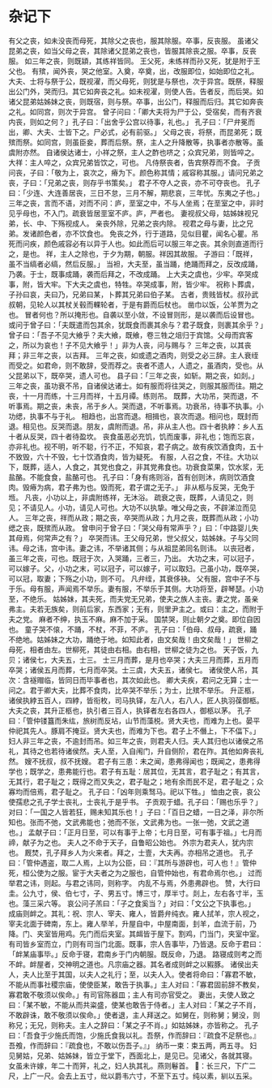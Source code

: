 # 杂记下
有父之丧，如未没丧而母死，其除父之丧也，服其除服。卒事，反丧服。
虽诸父昆弟之丧，如当父母之丧，其除诸父昆弟之丧也，皆服其除丧之服。卒事，反丧服。
如三年之丧，则既顈，其练祥皆同。
王父死，未练祥而孙又死，犹是附于王父也。
有殡，闻外丧，哭之他室。入奠，卒奠，出，改服即位，如始即位之礼。
大夫、士将与祭于公，既视濯，而父母死，则犹是与祭也，次于异宫。既祭，释服出公门外，哭而归。其它如奔丧之礼。如未视濯，则使人告。告者反，而后哭。如诸父昆弟姑姊妹之丧，则既宿，则与祭。卒事，出公门，释服而后归。其它如奔丧之礼。如同宫，则次于异宫。
曾子问曰：「卿大夫将为尸于公，受宿矣，而有齐衰内丧，则如之何？」孔子曰：「出舍乎公宫以待事，礼也。」
孔子曰：「尸弁冕而出，卿、大夫、士皆下之。尸必式，必有前驱。」
父母之丧，将祭，而昆弟死；既殡而祭。如同宫，则虽臣妾，葬而后祭。祭，主人之升降散等，执事者亦散等。虽虞附亦然。
自诸侯达诸士，小祥之祭，主人之酢也哜之；众宾兄弟，则皆啐之。大祥：主人啐之，众宾兄弟皆饮之，可也。
凡侍祭丧者，告宾祭荐而不食。
子贡问丧，子曰：「敬为上，哀次之，瘠为下。颜色称其情；戚容称其服。」请问兄弟之丧，子曰：「兄弟之丧，则存乎书策矣。」
君子不夺人之丧，亦不可夺丧也。
孔子曰：「少连、大连善居丧，三日不怠，三月不解，期悲哀，三年忧。东夷之子也。」
三年之丧，言而不语，对而不问：庐，垩室之中，不与人坐焉；在垩室之中，非时见乎母也，不入门。疏衰皆居垩室不庐。庐，严者也。
妻视叔父母，姑姊妹视兄弟，长、中、下殇视成人。
亲丧外除，兄弟之丧内除。
视君之母与妻，比之兄弟。发诸颜色者，亦不饮食也。
免丧之外，行于道路，见似目瞿，闻名心瞿。吊死而问疾，颜色戚容必有以异于人也。如此而后可以服三年之丧。其余则直道而行之，是也。
祥，主人之除也，于夕为期，朝服。祥因其故服。
子游曰：「既祥，虽不当缟者必缟，然后反服。」
当袒，大夫至，虽当踊，绝踊而拜之，反改成踊，乃袭。于士，既事成踊，袭而后拜之，不改成踊。
上大夫之虞也，少牢。卒哭成事，附，皆大牢。下大夫之虞也，特牲。卒哭成事，附，皆少牢。
祝称卜葬虞，子孙曰哀，夫曰乃，兄弟曰某，卜葬其兄弟曰伯子某。
古者，贵贱皆杖。叔孙武叔朝，见轮人以其杖关毂而輠轮者，于是有爵而后杖也。
凿巾以饭，公羊贾为之也。
冒者何也？所以掩形也。自袭以至小敛，不设冒则形，是以袭而后设冒也。
或问于曾子曰：「夫既遣而包其余，犹既食而裹其余与？君子既食，则裹其余乎？」曾子曰：「吾子不见大飨乎？夫大飨，既飨，卷三牲之俎归于宾馆。父母而宾客之，所以为哀也！子不见大飨乎！」非为人丧，问与赐与？
三年之丧，以其丧拜；非三年之丧，以吉拜。
三年之丧，如或遗之酒肉，则受之必三辞。主人衰绖而受之。如君命，则不敢辞，受而荐之。丧者不遗人，人遗之，虽酒肉，受也。从父昆弟以下，既卒哭，遗人可也。
县子曰：「三年之丧，如斩。期之丧，如剡。」
三年之丧，虽功衰不吊，自诸侯达诸士。如有服而将往哭之，则服其服而往。期之丧，十一月而练，十三月而祥，十五月禫。练则吊。
既葬，大功吊，哭而退，不听事焉。期之丧，未丧，吊于乡人。哭而退，不听事焉。功衰吊，待事不执事。小功缌，执事不与于礼。
相趋也，出宫而退。相揖也，哀次而退。相问也，既封而退。相见也。反哭而退。朋友，虞附而退。吊，非从主人也。四十者执綍：乡人五十者从反哭，四十者待盈坎。
丧食虽恶必充饥，饥而废事，非礼也；饱而忘哀，亦非礼也。视不明，听不聪，行不正，不知哀，君子病之。故有疾饮酒食肉，五十不致毁，六十不毁，七十饮酒食肉，皆为疑死。
有服，人召之食，不往。大功以下，既葬，适人，人食之，其党也食之，非其党弗食也。功衰食菜果，饮水浆，无盐酪。不能食食，盐酪可也。
孔子曰：「身有疡则浴，首有创则沐，病则饮酒食肉。毁瘠为病，君子弗为也。毁而死，君子谓之无子。」
非从柩与反哭，无免于堩。
凡丧，小功以上，非虞附练祥，无沐浴。
疏衰之丧，既葬，人请见之，则见；不请见人。小功，请见人可也。大功不以执挚。唯父母之丧，不辟涕泣而见人。
三年之丧，祥而从政；期之丧，卒哭而从政；九月之丧，既葬而从政；小功缌之丧，既殡而从政。
曾申问于曾子曰：「哭父母有常声乎？」曰：「中路婴儿失其母焉，何常声之有？」
卒哭而讳。王父母兄弟，世父叔父，姑姊妹。子与父同讳。母之讳，宫中讳。妻之讳，不举诸其侧；与从祖昆弟同名则讳。
以丧冠者，虽三年之丧，可也。既冠于次，入哭踊，三者三，乃出。
大功之末，可以冠子，可以嫁子。父，小功之末，可以冠子，可以嫁子，可以取妇。己虽小功，既卒哭，可以冠，取妻；下殇之小功，则不可。
凡弁绖，其衰侈袂。
父有服，宫中子不与于乐。母有服，声闻焉不举乐。妻有服，不举乐于其侧。大功将至，辟琴瑟。小功至，不绝乐。
姑姊妹，其夫死，而夫党无兄弟，使夫之族人主丧。妻之党，虽亲弗主。夫若无族矣，则前后家，东西家；无有，则里尹主之。或曰：主之，而附于夫之党。
麻者不绅，执玉不麻。麻不加于采。
国禁哭，则止朝夕之奠。即位自因也。
童子哭不偯，不踊，不杖，不菲，不庐。
孔子曰：「伯母、叔母，疏衰，踊不绝地。姑姊妹之大功，踊绝于地。如知此者，由文矣哉！由文矣哉！」
世柳之母死，相者由左。世柳死，其徒由右相。由右相，世柳之徒为之也。
天子饭，九贝；诸侯七，大夫五，士三。
士三月而葬，是月也卒哭；大夫三月而葬，五月而卒哭；诸侯五月而葬，七月而卒哭。士三虞，大夫五，诸侯七。
诸侯使人吊，其次：含襚赗临，皆同日而毕事者也，其次如此也。
卿大夫疾，君问之无算；士一问之。君于卿大夫，比葬不食肉，比卒哭不举乐；为士，比殡不举乐。
升正柩，诸侯执綍五百人，四綍，皆衔枚，司马执铎，左八人，右八人，匠人执羽葆御柩。大夫之丧，其升正柩也，执引者三百人，执铎者左右各四人，御柩以茅。
孔子曰：「管仲镂簋而朱纮，旅树而反坫，山节而藻棁。贤大夫也，而难为上也。晏平仲祀其先人。豚肩不掩豆。贤大夫也，而难为下也。君子上不僭上，下不偪下。」
妇人非三年之丧，不逾封而吊。如三年之丧，则君夫人归。夫人其归也以诸侯之吊礼，其待之也若待诸侯然。夫人至，入自闱门，升自侧阶，君在阼。其他如奔丧礼然。
嫂不抚叔，叔不抚嫂。
君子有三患：未之闻，患弗得闻也；既闻之，患弗得学也；既学之，患弗能行也。君子有五耻：居其位，无其言，君子耻之；有其言，无其行，君子耻之；既得之而又失之，君子耻之；地有余而民不足，君子耻之；众寡均而倍焉，君子耻之。
孔子曰：「凶年则乘驽马。祀以下牲。」
恤由之丧，哀公使孺悲之孔子学士丧礼，士丧礼于是乎书。
子贡观于蜡。孔子曰：「赐也乐乎？」对曰：「一国之人皆若狂，赐未知其乐也！」子曰：「百日之蜡，一日之泽，非尔所知也。张而不弛，文武弗能也；弛而不张，文武弗为也。一张一弛，文武之道也。」
孟献子曰：「正月日至，可以有事于上帝；七月日至，可有事于祖。」七月而禘，献子为之也。
夫人之不命于天子，自鲁昭公始也。
外宗为君夫人，犹内宗也。
厩焚，孔子拜乡人为火来者。拜之，士壹，大夫再。亦相吊之道也。
孔子曰：「管仲遇盗，取二人焉，上以为公臣，曰：『其所与游辟也，可人也！』管仲死，桓公使为之服。宦于大夫者之为之服也，自管仲始也，有君命焉尔也。」
过而举君之讳，则起。与君之讳同，则称字。
内乱不与焉，外患弗辟也。
赞，大行曰圭。公九寸，侯、伯七寸，子、男五寸。博三寸，厚半寸。剡上，左右各寸半，玉也。藻三采六等。
哀公问子羔曰：「子之食奚当？」对曰：「文公之下执事也。」
成庙则衅之。其礼：祝、宗人、宰夫、雍人，皆爵弁纯衣。雍人拭羊，宗人视之，宰夫北面于碑南，东上。雍人举羊，升屋自中，中屋南面，刲羊，血流于前，乃降。门、夹室皆用鸡。先门而后夹室。其衈皆于屋下。割鸡，门当门，夹室中室。有司皆乡室而立，门则有司当门北面。既事，宗人告事毕，乃皆退。反命于君曰：「衅某庙事毕。」反命于寝，君南乡于门内朝服。既反命，乃退。
路寝成则考之而不衅。衅屋者，交神明之道也。凡宗庙之器。其名者成则衅之以豭豚。
诸侯出夫人，夫人比至于其国，以夫人之礼行；至，以夫人入。使者将命曰：「寡君不敏，不能从而事社稷宗庙，使使臣某，敢告于执事。」主人对曰：「寡君固前辞不教矣，寡君敢不敬须以俟命。」有司官陈器皿；主人有司亦官受之。
妻出，夫使人致之曰：「某不敏，不能从而共粢盛，使某也敢告于侍者。」主人对曰：「某之子不肖，不敢辟诛，敢不敬须以俟命。」使者退，主人拜送之。如舅在，则称舅；舅没，则称兄；无兄，则称夫。主人之辞曰：「某之子不肖。」如姑姊妹，亦皆称之。
孔子曰：「吾食于少施氏而饱，少施氏食我以礼。吾祭，作而辞曰：『疏食不足祭也。』吾飧，作而辞曰：『疏食也，不敢以伤吾子。』」
纳币一束：束五两，两五寻。
妇见舅姑，兄弟、姑姊妹，皆立于堂下，西面北上，是见已。见诸父，各就其寝。
女虽未许嫁，年二十而笄，礼之，妇人执其礼。燕则鬈首。
𫖒：长三尺，下广二尺，上广一尺。会去上五寸，纰以爵韦六寸，不至下五寸。纯以素，紃以五采。
